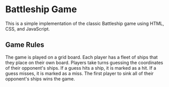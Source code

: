# Battleship Game

This is a simple implementation of the classic Battleship game using HTML, CSS, and JavaScript.

## Game Rules

The game is played on a grid board. Each player has a fleet of ships that they place on their own board. Players take turns guessing the coordinates of their opponent's ships. If a guess hits a ship, it is marked as a hit. If a guess misses, it is marked as a miss. The first player to sink all of their opponent's ships wins the game.
